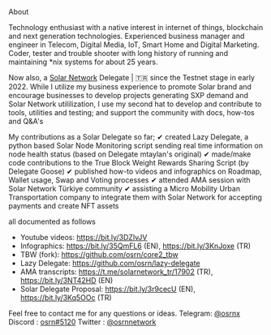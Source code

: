 About

Technology enthusiast with a native interest in internet of things, blockchain and next generation technologies.
Experienced business manager and engineer in Telecom, Digital Media, IoT, Smart Home and Digital Marketing.
Coder, tester and trouble shooter with long history of running and maintaining *nix systems for about 25 years.

Now also, a [Solar Network](https://github.com/Solar-network) Delegate | 🇹🇷 since the Testnet stage in early 2022. While I utilize my business experience to promote Solar brand and encourage businesses to develop projects generating SXP demand and Solar Network utililization, I use my second hat to develop and contribute to tools, utilities and testing; and support the community with docs, how-tos and Q&A's

My contributions as a Solar Delegate so far;
✔ created Lazy Delegate, a python based Solar Node Monitoring script sending real time information on node health status (based on Delegate mtaylan's original)
✔ made/make code contributions to the True Block Weight Rewards Sharing Script (by Delegate Goose)
✔ published how-to videos and infographics on Roadmap, Wallet usage, Swap and Voting processes 
✔ attended AMA session with Solar Network Türkiye community
✔ assisting a Micro Mobility Urban Transportation company to integrate them with Solar Network for accepting payments and create NFT assets

all documented as follows
- Youtube videos: https://bit.ly/3DZlvJV
- Infographics: https://bit.ly/35QmFL6 (EN), https://bit.ly/3KnJoxe (TR)
- TBW (fork): https://github.com/osrn/core2_tbw
- Lazy Delegate: https://github.com/osrn/lazy-delegate 
- AMA transcripts: https://t.me/solarnetwork_tr/17902 (TR), https://bit.ly/3NT42HD (EN)
- Solar Delegate Proposal: https://bit.ly/3r9cecU (EN), https://bit.ly/3Kq5OOc (TR)

Feel free to contact me for any questions or ideas.
Telegram: [@osrnx](https://t.me/osrnx)
Discord : [osrn#5120](https://discordapp.com/users/934889170139222077)
Twitter : [@osrnnetwork](https://twitter.com/osrnnetwork)
